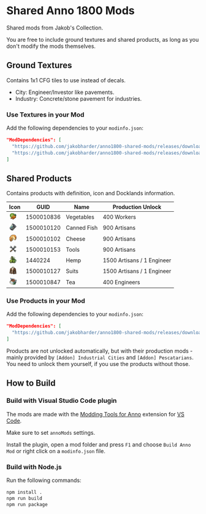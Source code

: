 # Shared Anno 1800 Mods

Shared mods from Jakob's Collection.

You are free to include ground textures and shared products, as long as you don't modify the mods themselves.

## Ground Textures

Contains 1x1 CFG tiles to use instead of decals.

- City: Engineer/Investor like pavements.
- Industry: Concrete/stone pavement for industries.

### Use Textures in your Mod

Add the following dependencies to your `modinfo.json`:
```json
"ModDependencies": [
  "https://github.com/jakobharder/anno1800-shared-mods/releases/download/v3/shared-ground-textures-city-jakob.zip",
  "https://github.com/jakobharder/anno1800-shared-mods/releases/download/v3/shared-ground-textures-industry-jakob.zip"
]
```

## Shared Products

Contains products with definition, icon and Docklands information.

Icon | GUID | Name | Production Unlock
---|---|---|---
<img src="./mods/shared-products/data/products/vegetables/icon_vegetables.png" width="20" /> | 1500010836 | Vegetables | 400 Workers
<img src="./doc/icon_fish_16.png" width="20" /> | 1500010120 | Canned Fish | 900 Artisans
<img src="./doc/icon_cheese_16.png" width="20" /> | 1500010102 | Cheese | 900 Artisans
<img src="./doc/icon_tools_16.png" width="20" /> | 1500010153 | Tools | 900 Artisans
<img src="./doc/icon_hemp_16.png" width="20" /> | 1440224 | Hemp | 1500 Artisans / 1 Engineer
<img src="./mods/shared-products/data/products/suits/icon_suits.png" width="20" /> | 1500010127 | Suits | 1500 Artisans / 1 Engineer
<img src="./mods/shared-products/data/products/tea/icon_tea.png" width="20" /> | 1500010847 | Tea | 400 Engineers

### Use Products in your Mod

Add the following dependencies to your `modinfo.json`:
```json
"ModDependencies": [
  "https://github.com/jakobharder/anno1800-shared-mods/releases/download/v3/shared-products-jakob.zip"
]
```

Products are not unlocked automatically, but with their production mods - mainly provided by `[Addon] Industrial Cities` and `[Addon] Pescatarians`.
You need to unlock them yourself, if you use the products without those.

## How to Build

### Build with Visual Studio Code plugin

The mods are made with the [Modding Tools for Anno](https://marketplace.visualstudio.com/items?itemName=JakobHarder.anno-modding-tools) extension for [VS Code](https://code.visualstudio.com/).

Make sure to set `annoMods` settings.

Install the plugin, open a mod folder and press `F1` and choose `Build Anno Mod` or right click on a `modinfo.json` file.

### Build with Node.js

Run the following commands:

```
npm install .
npm run build
npm run package
```
